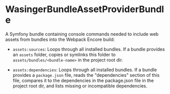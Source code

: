 WasingerBundleAssetProviderBundle
=================================

A Symfony bundle containing console commands needed to include
web assets from bundles into the Webpack Encore build:

- `assets:sources`: Loops through all installed bundles.
If a bundle provides an `assets` folder, copies or symlinks this folder
to `assets/bundles/<bundle-name>` in the project root dir.

- `assets:dependencies`: Loops through all installed bundles.
If a bundle provides a `package.json` file, reads the "dependencies" section
of this file, compares it to the dependencies in the package.json file
in the project root dir, and lists missing or incompatible dependencies.

